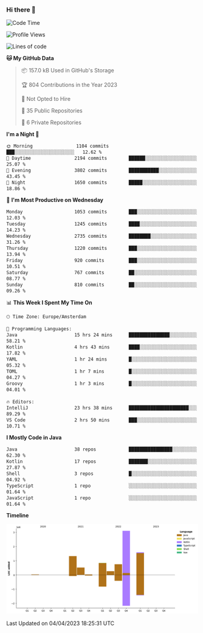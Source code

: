 ### Hi there 👋


<!--START_SECTION:waka-->
![Code Time](http://img.shields.io/badge/Code%20Time-3%2C136%20hrs%2026%20mins-blue)

![Profile Views](http://img.shields.io/badge/Profile%20Views-1-blue)

![Lines of code](https://img.shields.io/badge/From%20Hello%20World%20I%27ve%20Written-8.5%20million%20lines%20of%20code-blue)

**🐱 My GitHub Data** 

> 📦 157.0 kB Used in GitHub's Storage 
 > 
> 🏆 804 Contributions in the Year 2023
 > 
> 🚫 Not Opted to Hire
 > 
> 📜 35 Public Repositories 
 > 
> 🔑 6 Private Repositories 
 > 
**I'm a Night 🦉** 

```text
🌞 Morning                1104 commits        ███░░░░░░░░░░░░░░░░░░░░░░   12.62 % 
🌆 Daytime                2194 commits        ██████░░░░░░░░░░░░░░░░░░░   25.07 % 
🌃 Evening                3802 commits        ███████████░░░░░░░░░░░░░░   43.45 % 
🌙 Night                  1650 commits        █████░░░░░░░░░░░░░░░░░░░░   18.86 % 
```
📅 **I'm Most Productive on Wednesday** 

```text
Monday                   1053 commits        ███░░░░░░░░░░░░░░░░░░░░░░   12.03 % 
Tuesday                  1245 commits        ████░░░░░░░░░░░░░░░░░░░░░   14.23 % 
Wednesday                2735 commits        ████████░░░░░░░░░░░░░░░░░   31.26 % 
Thursday                 1220 commits        ███░░░░░░░░░░░░░░░░░░░░░░   13.94 % 
Friday                   920 commits         ███░░░░░░░░░░░░░░░░░░░░░░   10.51 % 
Saturday                 767 commits         ██░░░░░░░░░░░░░░░░░░░░░░░   08.77 % 
Sunday                   810 commits         ██░░░░░░░░░░░░░░░░░░░░░░░   09.26 % 
```


📊 **This Week I Spent My Time On** 

```text
🕑︎ Time Zone: Europe/Amsterdam

💬 Programming Languages: 
Java                     15 hrs 24 mins      ███████████████░░░░░░░░░░   58.21 % 
Kotlin                   4 hrs 43 mins       ████░░░░░░░░░░░░░░░░░░░░░   17.82 % 
YAML                     1 hr 24 mins        █░░░░░░░░░░░░░░░░░░░░░░░░   05.32 % 
TOML                     1 hr 7 mins         █░░░░░░░░░░░░░░░░░░░░░░░░   04.27 % 
Groovy                   1 hr 3 mins         █░░░░░░░░░░░░░░░░░░░░░░░░   04.01 % 

🔥 Editors: 
IntelliJ                 23 hrs 38 mins      ██████████████████████░░░   89.29 % 
VS Code                  2 hrs 50 mins       ███░░░░░░░░░░░░░░░░░░░░░░   10.71 % 
```

**I Mostly Code in Java** 

```text
Java                     38 repos            ████████████████░░░░░░░░░   62.30 % 
Kotlin                   17 repos            ███████░░░░░░░░░░░░░░░░░░   27.87 % 
Shell                    3 repos             █░░░░░░░░░░░░░░░░░░░░░░░░   04.92 % 
TypeScript               1 repo              ░░░░░░░░░░░░░░░░░░░░░░░░░   01.64 % 
JavaScript               1 repo              ░░░░░░░░░░░░░░░░░░░░░░░░░   01.64 % 
```



**Timeline**

![Lines of Code chart](https://raw.githubusercontent.com/powercasgamer/powercasgamer/master/assets/bar_graph.png)


 Last Updated on 04/04/2023 18:25:31 UTC
<!--END_SECTION:waka-->
